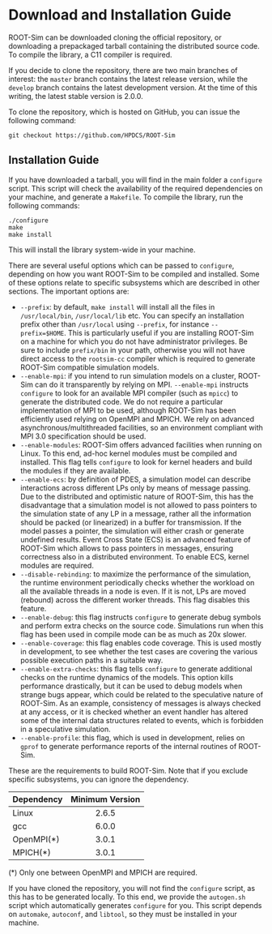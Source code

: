 # Download and Installation Guide

ROOT-Sim can be downloaded cloning the official repository, or downloading a prepackaged tarball containing the distributed source code. To compile the library, a C11 compiler is required.

If you decide to clone the repository, there are two main branches of interest: the `master` branch contains the latest release version, while the `develop` branch contains the latest development version. At the time of this writing, the latest stable version is 2.0.0.

To clone the repository, which is hosted on GitHub, you can issue the following command:

```
git checkout https://github.com/HPDCS/ROOT-Sim
```

## Installation Guide

If you have downloaded a tarball, you will find in the main folder a `configure` script. This script will check the availability of the required dependencies on your machine, and generate a `Makefile`. To compile the library, run the following commands:

```
./configure
make
make install
```

This will install the library system-wide in your machine.

There are several useful options which can be passed to `configure`, depending on how you want ROOT-Sim to be compiled and installed. Some of these options relate to specific subsystems which are described in other sections. The important options are:

* `--prefix`: by default, `make install` will install all the files in `/usr/local/bin`, `/usr/local/lib` etc.  You can specify an installation prefix other than `/usr/local` using `--prefix`, for instance `--prefix=$HOME`. This is particularly useful if you are installing ROOT-Sim on a machine for which you do not have administrator privileges. Be sure to include `prefix/bin` in your path, otherwise you will not have direct access to the `rootsim-cc` compiler which is required to generate ROOT-Sim compatible simulation models.
*  `--enable-mpi`: if you intend to run simulation models on a cluster, ROOT-Sim can do it transparently by relying on MPI. `--enable-mpi` instructs `configure` to look for an available MPI compiler (such as `mpicc`) to generate the distributed code. We do not require a particular implementation of MPI to be used, although ROOT-Sim has been efficiently used relying on OpenMPI and MPICH. We rely on advanced asynchronous/multithreaded facilities, so an environment compliant with MPI 3.0 specification should be used.
* `--enable-modules`: ROOT-Sim offers advanced facilities when running on Linux. To this end, ad-hoc kernel modules must be compiled and installed. This flag tells `configure` to look for kernel headers and build the modules if they are available.
* `--enable-ecs`: by definition of PDES, a simulation model can describe interactions across different LPs only by means of message passing. Due to the distributed and optimistic nature of ROOT-Sim, this has the disadvantage that a simulation model is not allowed to pass pointers to the simulation state of any LP in a message, rather all the information should be packed (or linearized) in a buffer for transmission. If the model passes a pointer, the simulation will either crash or generate undefined results. Event Cross State (ECS) is an advanced feature of ROOT-Sim which allows to pass pointers in messages, ensuring correctness also in a distributed environment. To enable ECS, kernel modules are required.
* `--disable-rebinding`: to maximize the performance of the simulation, the runtime environment periodically checks whether the workload on all the available threads in a node is even. If it is not, LPs are moved (rebound) across the different worker threads. This flag disables this feature.
* `--enable-debug`: this flag instructs `configure` to generate debug symbols and perform extra checks on the source code. Simulations run when this flag has been used in compile mode can be as much as 20x slower.
*  `--enable-coverage`: this flag enables code coverage. This is used mostly in development, to see whether the test cases are covering the various possible execution paths in a suitable way.
*  `--enable-extra-checks`: this flag tells `configure` to generate additional checks on the runtime dynamics of the models. This option kills performance drastically, but it can be used to debug models when strange bugs appear, which could be related to the speculative nature of ROOT-Sim. As an example, consistency of messages is always checked at any access, or it is checked whether an event handler has altered some of the internal data structures related to events, which is forbidden in a speculative simulation.
* `--enable-profile`: this flag, which is used in development, relies on `gprof` to generate performance reports of the internal routines of ROOT-Sim.

These are the requirements to build ROOT-Sim. Note that if you exclude specific subsystems, you can ignore the dependency.

| Dependency | Minimum Version |
|:-----------|:---------------:|
| Linux      | 2.6.5           |
| gcc        | 6.0.0           |
| OpenMPI(*) | 3.0.1           |
| MPICH(*)   | 3.0.1           |

(*) Only one between OpenMPI and MPICH are required.

If you have cloned the repository, you will not find the `configure` script, as this has to be generated locally. To this end, we provide the `autogen.sh` script which automatically generates `configure` for you. This script depends on `automake`, `autoconf`, and `libtool`, so they must be installed in your machine.
